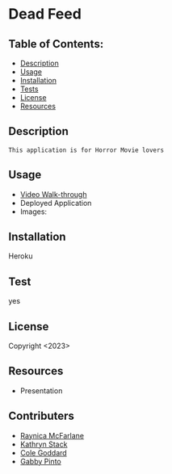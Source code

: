 # Dead Feed

## Table of Contents:
  - [Description](#description)
  - [Usage](#usage)
  - [Installation](#installation)
  - [Tests](#tests)
  - [License](#license)
  - [Resources](#resources)
 
## Description
```
This application is for Horror Movie lovers

```

## Usage
- [Video Walk-through]()
- Deployed Application
- Images: ![]()
  

## Installation 
Heroku

## Test
yes

## License
Copyright <2023>

## Resources
- Presentation

## Contributers
<ul>
  <li><a href="https://github.com/raymcfarlane">Raynica McFarlane</a></li>
  <li><a href="https://github.com/kathrynstack">Kathryn Stack</a></li>
  <li><a href="https://github.com/">Cole Goddard</a></li>
  <li><a href="https://github.com/">Gabby Pinto</a></li>
  </ul>